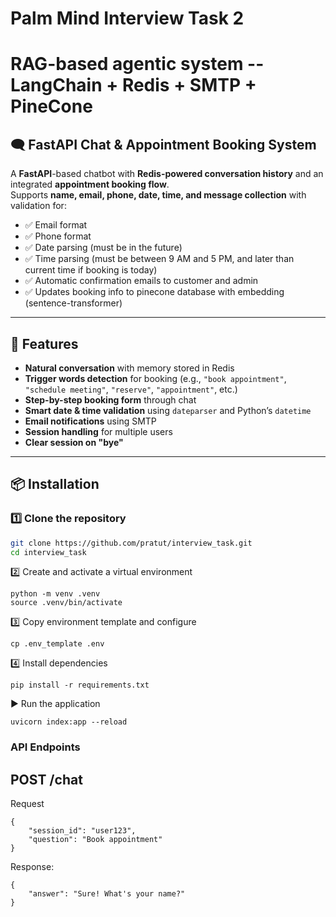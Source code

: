 # Palm Mind Interview Task 2

# RAG-based agentic system -- LangChain + Redis + SMTP + PineCone

## 🗨️ FastAPI Chat & Appointment Booking System

A **FastAPI**-based chatbot with **Redis-powered conversation history** and an integrated **appointment booking flow**.  
Supports **name, email, phone, date, time, and message collection** with validation for:
- ✅ Email format  
- ✅ Phone format  
- ✅ Date parsing (must be in the future)  
- ✅ Time parsing (must be between 9 AM and 5 PM, and later than current time if booking is today)  
- ✅ Automatic confirmation emails to customer and admin  
- ✅ Updates booking info to pinecone database with embedding (sentence-transformer)
---

## 🚀 Features

- **Natural conversation** with memory stored in Redis
- **Trigger words detection** for booking (e.g., `"book appointment"`, `"schedule meeting"`, `"reserve"`, `"appointment"`, etc.)
- **Step-by-step booking form** through chat
- **Smart date & time validation** using `dateparser` and Python’s `datetime`
- **Email notifications** using SMTP
- **Session handling** for multiple users
- **Clear session on "bye"**

---



## 📦 Installation  

### 1️⃣ Clone the repository  
```bash
git clone https://github.com/pratut/interview_task.git
cd interview_task
```


2️⃣ Create and activate a virtual environment
```
python -m venv .venv
source .venv/bin/activate 
```

3️⃣ Copy environment template and configure
```
cp .env_template .env
```

4️⃣ Install dependencies
```
pip install -r requirements.txt
```

▶️ Run the application
```
uvicorn index:app --reload
```

### API Endpoints
## POST /chat
Request
```
{
    "session_id": "user123",
    "question": "Book appointment"
}
```
Response:
```
{
    "answer": "Sure! What's your name?"
}
